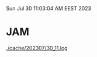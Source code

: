 Sun Jul 30 11:03:04 AM EEST 2023
# JAM
<a href='./cache/202307/30_11.log'>./cache/202307/30_11.log</a>

